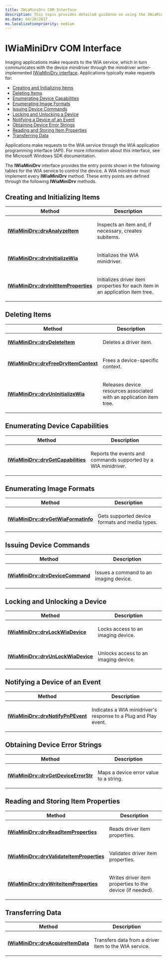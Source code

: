 ```yaml
---
title: IWiaMiniDrv COM Interface
description: This topic provides detailed guidance on using the IWiaMiniDrv COM interface
ms.date: 04/20/2017
ms.localizationpriority: medium
---
```


# IWiaMiniDrv COM Interface

Imaging applications make requests to the WIA service, which in turn communicates with the device minidriver through the minidriver writer-implemented [IWiaMiniDrv interface](/windows-hardware/drivers/ddi/wiamindr_lh/nn-wiamindr_lh-iwiaminidrv). Applications typically make requests for:

- [Creating and Initializing Items](#creating-and-initializing-items)
- [Deleting Items](#deleting-items)
- [Enumerating Device Capabilities](#enumerating-device-capabilities)
- [Enumerating Image Formats](#enumerating-image-formats)
- [Issuing Device Commands](#issuing-device-commands)
- [Locking and Unlocking a Device](#locking-and-unlocking-a-device)
- [Notifying a Device of an Event](#notifying-a-device-of-an-event)
- [Obtaining Device Error Strings](#obtaining-device-error-strings)
- [Reading and Storing Item Properties](#reading-and-storing-item-properties)
- [Transferring Data](#transferring-data)

Applications make requests to the WIA service through the WIA application programming interface (API). For more information about this interface, see the Microsoft Windows SDK documentation.

The **IWiaMiniDrv** interface provides the entry points shown in the following tables for the WIA service to control the device. A WIA minidriver must implement every **IWiaMiniDrv** method. These entry points are defined through the following **IWiaMiniDrv** methods.

## Creating and Initializing Items

<table>
<colgroup>
<col width="50%" />
<col width="50%" />
</colgroup>
<thead>
<tr class="header">
<th>Method</th>
<th>Description</th>
</tr>
</thead>
<tbody>
<tr class="odd">
<td><p><a href="/windows-hardware/drivers/ddi/wiamindr_lh/nf-wiamindr_lh-iwiaminidrv-drvanalyzeitem" data-raw-source="[&lt;strong&gt;IWiaMiniDrv::drvAnalyzeItem&lt;/strong&gt;](/windows-hardware/drivers/ddi/wiamindr_lh/nf-wiamindr_lh-iwiaminidrv-drvanalyzeitem)"><strong>IWiaMiniDrv::drvAnalyzeItem</strong></a></p></td>
<td><p>Inspects an item and, if necessary, creates subitems.</p></td>
</tr>
<tr class="even">
<td><p><a href="/windows-hardware/drivers/ddi/wiamindr_lh/nf-wiamindr_lh-iwiaminidrv-drvinitializewia" data-raw-source="[&lt;strong&gt;IWiaMiniDrv::drvInitializeWia&lt;/strong&gt;](/windows-hardware/drivers/ddi/wiamindr_lh/nf-wiamindr_lh-iwiaminidrv-drvinitializewia)"><strong>IWiaMiniDrv::drvInitializeWia</strong></a></p></td>
<td><p>Initializes the WIA minidriver.</p></td>
</tr>
<tr class="odd">
<td><p><a href="/windows-hardware/drivers/ddi/wiamindr_lh/nf-wiamindr_lh-iwiaminidrv-drvinititemproperties" data-raw-source="[&lt;strong&gt;IWiaMiniDrv::drvInitItemProperties&lt;/strong&gt;](/windows-hardware/drivers/ddi/wiamindr_lh/nf-wiamindr_lh-iwiaminidrv-drvinititemproperties)"><strong>IWiaMiniDrv::drvInitItemProperties</strong></a></p></td>
<td><p>Initializes driver item properties for each item in an application item tree.</p></td>
</tr>
</tbody>
</table>

## Deleting Items

<table>
<colgroup>
<col width="50%" />
<col width="50%" />
</colgroup>
<thead>
<tr class="header">
<th>Method</th>
<th>Description</th>
</tr>
</thead>
<tbody>
<tr class="odd">
<td><p><a href="/windows-hardware/drivers/ddi/wiamindr_lh/nf-wiamindr_lh-iwiaminidrv-drvdeleteitem" data-raw-source="[&lt;strong&gt;IWiaMiniDrv::drvDeleteItem&lt;/strong&gt;](/windows-hardware/drivers/ddi/wiamindr_lh/nf-wiamindr_lh-iwiaminidrv-drvdeleteitem)"><strong>IWiaMiniDrv::drvDeleteItem</strong></a></p></td>
<td><p>Deletes a driver item.</p></td>
</tr>
<tr class="even">
<td><p><a href="/windows-hardware/drivers/ddi/wiamindr_lh/nf-wiamindr_lh-iwiaminidrv-drvfreedrvitemcontext" data-raw-source="[&lt;strong&gt;IWiaMiniDrv::drvFreeDrvItemContext&lt;/strong&gt;](/windows-hardware/drivers/ddi/wiamindr_lh/nf-wiamindr_lh-iwiaminidrv-drvfreedrvitemcontext)"><strong>IWiaMiniDrv::drvFreeDrvItemContext</strong></a></p></td>
<td><p>Frees a device-specific context.</p></td>
</tr>
<tr class="odd">
<td><p><a href="/windows-hardware/drivers/ddi/wiamindr_lh/nf-wiamindr_lh-iwiaminidrv-drvuninitializewia" data-raw-source="[&lt;strong&gt;IWiaMiniDrv::drvUnInitializeWia&lt;/strong&gt;](/windows-hardware/drivers/ddi/wiamindr_lh/nf-wiamindr_lh-iwiaminidrv-drvuninitializewia)"><strong>IWiaMiniDrv::drvUnInitializeWia</strong></a></p></td>
<td><p>Releases device resources associated with an application item tree.</p></td>
</tr>
</tbody>
</table>

## Enumerating Device Capabilities

<table>
<colgroup>
<col width="50%" />
<col width="50%" />
</colgroup>
<thead>
<tr class="header">
<th>Method</th>
<th>Description</th>
</tr>
</thead>
<tbody>
<tr class="odd">
<td><p><a href="/windows-hardware/drivers/ddi/wiamindr_lh/nf-wiamindr_lh-iwiaminidrv-drvgetcapabilities" data-raw-source="[&lt;strong&gt;IWiaMiniDrv::drvGetCapabilities&lt;/strong&gt;](/windows-hardware/drivers/ddi/wiamindr_lh/nf-wiamindr_lh-iwiaminidrv-drvgetcapabilities)"><strong>IWiaMiniDrv::drvGetCapabilities</strong></a></p></td>
<td><p>Reports the events and commands supported by a WIA minidriver.</p></td>
</tr>
</tbody>
</table>

## Enumerating Image Formats

<table>
<colgroup>
<col width="50%" />
<col width="50%" />
</colgroup>
<thead>
<tr class="header">
<th>Method</th>
<th>Description</th>
</tr>
</thead>
<tbody>
<tr class="odd">
<td><p><a href="/windows-hardware/drivers/ddi/wiamindr_lh/nf-wiamindr_lh-iwiaminidrv-drvgetwiaformatinfo" data-raw-source="[&lt;strong&gt;IWiaMiniDrv::drvGetWiaFormatInfo&lt;/strong&gt;](/windows-hardware/drivers/ddi/wiamindr_lh/nf-wiamindr_lh-iwiaminidrv-drvgetwiaformatinfo)"><strong>IWiaMiniDrv::drvGetWiaFormatInfo</strong></a></p></td>
<td><p>Gets supported device formats and media types.</p></td>
</tr>
</tbody>
</table>

## Issuing Device Commands

<table>
<colgroup>
<col width="50%" />
<col width="50%" />
</colgroup>
<thead>
<tr class="header">
<th>Method</th>
<th>Description</th>
</tr>
</thead>
<tbody>
<tr class="odd">
<td><p><a href="/windows-hardware/drivers/ddi/wiamindr_lh/nf-wiamindr_lh-iwiaminidrv-drvdevicecommand" data-raw-source="[&lt;strong&gt;IWiaMiniDrv::drvDeviceCommand&lt;/strong&gt;](/windows-hardware/drivers/ddi/wiamindr_lh/nf-wiamindr_lh-iwiaminidrv-drvdevicecommand)"><strong>IWiaMiniDrv::drvDeviceCommand</strong></a></p></td>
<td><p>Issues a command to an imaging device.</p></td>
</tr>
</tbody>
</table>

## Locking and Unlocking a Device

<table>
<colgroup>
<col width="50%" />
<col width="50%" />
</colgroup>
<thead>
<tr class="header">
<th>Method</th>
<th>Description</th>
</tr>
</thead>
<tbody>
<tr class="odd">
<td><p><a href="/windows-hardware/drivers/ddi/wiamindr_lh/nf-wiamindr_lh-iwiaminidrv-drvlockwiadevice" data-raw-source="[&lt;strong&gt;IWiaMiniDrv::drvLockWiaDevice&lt;/strong&gt;](/windows-hardware/drivers/ddi/wiamindr_lh/nf-wiamindr_lh-iwiaminidrv-drvlockwiadevice)"><strong>IWiaMiniDrv::drvLockWiaDevice</strong></a></p></td>
<td><p>Locks access to an imaging device.</p></td>
</tr>
<tr class="even">
<td><p><a href="/windows-hardware/drivers/ddi/wiamindr_lh/nf-wiamindr_lh-iwiaminidrv-drvunlockwiadevice" data-raw-source="[&lt;strong&gt;IWiaMiniDrv::drvUnLockWiaDevice&lt;/strong&gt;](/windows-hardware/drivers/ddi/wiamindr_lh/nf-wiamindr_lh-iwiaminidrv-drvunlockwiadevice)"><strong>IWiaMiniDrv::drvUnLockWiaDevice</strong></a></p></td>
<td><p>Unlocks access to an imaging device.</p></td>
</tr>
</tbody>
</table>

## Notifying a Device of an Event

<table>
<colgroup>
<col width="50%" />
<col width="50%" />
</colgroup>
<thead>
<tr class="header">
<th>Method</th>
<th>Description</th>
</tr>
</thead>
<tbody>
<tr class="odd">
<td><p><a href="/windows-hardware/drivers/ddi/wiamindr_lh/nf-wiamindr_lh-iwiaminidrv-drvnotifypnpevent" data-raw-source="[&lt;strong&gt;IWiaMiniDrv::drvNotifyPnPEvent&lt;/strong&gt;](/windows-hardware/drivers/ddi/wiamindr_lh/nf-wiamindr_lh-iwiaminidrv-drvnotifypnpevent)"><strong>IWiaMiniDrv::drvNotifyPnPEvent</strong></a></p></td>
<td><p>Indicates a WIA minidriver's response to a Plug and Play event.</p></td>
</tr>
</tbody>
</table>

## Obtaining Device Error Strings

<table>
<colgroup>
<col width="50%" />
<col width="50%" />
</colgroup>
<thead>
<tr class="header">
<th>Method</th>
<th>Description</th>
</tr>
</thead>
<tbody>
<tr class="odd">
<td><p><a href="/windows-hardware/drivers/ddi/wiamindr_lh/nf-wiamindr_lh-iwiaminidrv-drvgetdeviceerrorstr" data-raw-source="[&lt;strong&gt;IWiaMiniDrv::drvGetDeviceErrorStr&lt;/strong&gt;](/windows-hardware/drivers/ddi/wiamindr_lh/nf-wiamindr_lh-iwiaminidrv-drvgetdeviceerrorstr)"><strong>IWiaMiniDrv::drvGetDeviceErrorStr</strong></a></p></td>
<td><p>Maps a device error value to a string.</p></td>
</tr>
</tbody>
</table>

## Reading and Storing Item Properties

<table>
<colgroup>
<col width="50%" />
<col width="50%" />
</colgroup>
<thead>
<tr class="header">
<th>Method</th>
<th>Description</th>
</tr>
</thead>
<tbody>
<tr class="odd">
<td><p><a href="/windows-hardware/drivers/ddi/wiamindr_lh/nf-wiamindr_lh-iwiaminidrv-drvreaditemproperties" data-raw-source="[&lt;strong&gt;IWiaMiniDrv::drvReadItemProperties&lt;/strong&gt;](/windows-hardware/drivers/ddi/wiamindr_lh/nf-wiamindr_lh-iwiaminidrv-drvreaditemproperties)"><strong>IWiaMiniDrv::drvReadItemProperties</strong></a></p></td>
<td><p>Reads driver item properties.</p></td>
</tr>
<tr class="even">
<td><p><a href="/windows-hardware/drivers/ddi/wiamindr_lh/nf-wiamindr_lh-iwiaminidrv-drvvalidateitemproperties" data-raw-source="[&lt;strong&gt;IWiaMiniDrv::drvValidateItemProperties&lt;/strong&gt;](/windows-hardware/drivers/ddi/wiamindr_lh/nf-wiamindr_lh-iwiaminidrv-drvvalidateitemproperties)"><strong>IWiaMiniDrv::drvValidateItemProperties</strong></a></p></td>
<td><p>Validates driver item properties.</p></td>
</tr>
<tr class="odd">
<td><p><a href="/windows-hardware/drivers/ddi/wiamindr_lh/nf-wiamindr_lh-iwiaminidrv-drvwriteitemproperties" data-raw-source="[&lt;strong&gt;IWiaMiniDrv::drvWriteItemProperties&lt;/strong&gt;](/windows-hardware/drivers/ddi/wiamindr_lh/nf-wiamindr_lh-iwiaminidrv-drvwriteitemproperties)"><strong>IWiaMiniDrv::drvWriteItemProperties</strong></a></p></td>
<td><p>Writes driver item properties to the device (if needed).</p></td>
</tr>
</tbody>
</table>

## Transferring Data

<table>
<colgroup>
<col width="50%" />
<col width="50%" />
</colgroup>
<thead>
<tr class="header">
<th>Method</th>
<th>Description</th>
</tr>
</thead>
<tbody>
<tr class="odd">
<td><p><a href="/windows-hardware/drivers/ddi/wiamindr_lh/nf-wiamindr_lh-iwiaminidrv-drvacquireitemdata" data-raw-source="[&lt;strong&gt;IWiaMiniDrv::drvAcquireItemData&lt;/strong&gt;](/windows-hardware/drivers/ddi/wiamindr_lh/nf-wiamindr_lh-iwiaminidrv-drvacquireitemdata)"><strong>IWiaMiniDrv::drvAcquireItemData</strong></a></p></td>
<td><p>Transfers data from a driver item to the WIA service.</p></td>
</tr>
</tbody>
</table>
